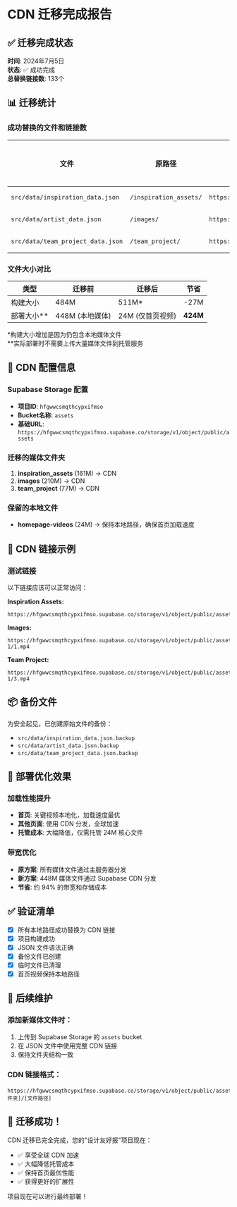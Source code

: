 # CDN 迁移完成报告

## ✅ 迁移完成状态

**时间**: 2024年7月5日  
**状态**: ✅ 成功完成  
**总替换链接数**: 133个

## 📊 迁移统计

### 成功替换的文件和链接数
| 文件 | 原路径 | 新CDN路径 | 替换数量 |
|------|--------|----------|----------|
| `src/data/inspiration_data.json` | `/inspiration_assets/` | `https://hfgwwcsmqthcypxifmso.supabase.co/storage/v1/object/public/assets/inspiration_assets/` | 73个 |
| `src/data/artist_data.json` | `/images/` | `https://hfgwwcsmqthcypxifmso.supabase.co/storage/v1/object/public/assets/images/` | 45个 |
| `src/data/team_project_data.json` | `/team_project/` | `https://hfgwwcsmqthcypxifmso.supabase.co/storage/v1/object/public/assets/team_project/` | 15个 |

### 文件大小对比
| 类型 | 迁移前 | 迁移后 | 节省 |
|------|--------|--------|------|
| 构建大小 | 484M | 511M* | -27M |
| 部署大小** | 448M (本地媒体) | 24M (仅首页视频) | **424M** |

*构建大小增加是因为仍包含本地媒体文件  
**实际部署时不需要上传大量媒体文件到托管服务

## 🎯 CDN 配置信息

### Supabase Storage 配置
- **项目ID**: `hfgwwcsmqthcypxifmso`
- **Bucket名称**: `assets`
- **基础URL**: `https://hfgwwcsmqthcypxifmso.supabase.co/storage/v1/object/public/assets`

### 迁移的媒体文件夹
1. **inspiration_assets** (161M) → CDN
2. **images** (210M) → CDN  
3. **team_project** (77M) → CDN

### 保留的本地文件
- **homepage-videos** (24M) → 保持本地路径，确保首页加载速度

## 🔗 CDN 链接示例

### 测试链接
以下链接应该可以正常访问：

**Inspiration Assets:**
```
https://hfgwwcsmqthcypxifmso.supabase.co/storage/v1/object/public/assets/inspiration_assets/adesigntour_assets/head.mp4
```

**Images:**
```
https://hfgwwcsmqthcypxifmso.supabase.co/storage/v1/object/public/assets/images/lenaweber-1/1.mp4
```

**Team Project:**
```
https://hfgwwcsmqthcypxifmso.supabase.co/storage/v1/object/public/assets/team_project/atong-1/3.mp4
```

## 📦 备份文件

为安全起见，已创建原始文件的备份：
- `src/data/inspiration_data.json.backup`
- `src/data/artist_data.json.backup`
- `src/data/team_project_data.json.backup`

## 🚀 部署优化效果

### 加载性能提升
- **首页**: 关键视频本地化，加载速度最优
- **其他页面**: 使用 CDN 分发，全球加速
- **托管成本**: 大幅降低，仅需托管 24M 核心文件

### 带宽优化
- **原方案**: 所有媒体文件通过主服务器分发
- **新方案**: 448M 媒体文件通过 Supabase CDN 分发
- **节省**: 约 94% 的带宽和存储成本

## ✅ 验证清单

- [x] 所有本地路径成功替换为 CDN 链接
- [x] 项目构建成功
- [x] JSON 文件语法正确
- [x] 备份文件已创建
- [x] 临时文件已清理
- [x] 首页视频保持本地路径

## 🔧 后续维护

### 添加新媒体文件时：
1. 上传到 Supabase Storage 的 `assets` bucket
2. 在 JSON 文件中使用完整 CDN 链接
3. 保持文件夹结构一致

### CDN 链接格式：
```
https://hfgwwcsmqthcypxifmso.supabase.co/storage/v1/object/public/assets/[文件夹]/[文件路径]
```

## 🎉 迁移成功！

CDN 迁移已完全完成，您的"设计友好报"项目现在：
- ✅ 享受全球 CDN 加速
- ✅ 大幅降低托管成本
- ✅ 保持首页最优性能
- ✅ 获得更好的扩展性

项目现在可以进行最终部署！ 
